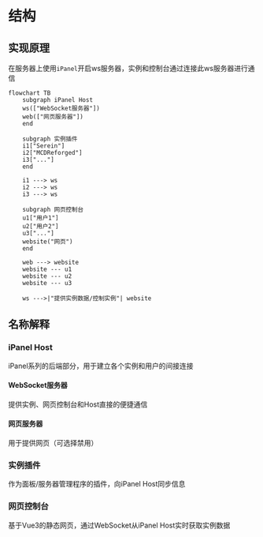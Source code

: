 # 结构

## 实现原理

在服务器上使用`iPanel`开启ws服务器，实例和控制台通过连接此ws服务器进行通信

```mermaid
flowchart TB
    subgraph iPanel Host
    ws(["WebSocket服务器"])
    web(["网页服务器"])
    end
    
    subgraph 实例插件
    i1["Serein"]
    i2["MCDReforged"]
    i3["..."]
    end
    
    i1 ---> ws
    i2 ---> ws
    i3 ---> ws

    subgraph 网页控制台
    u1["用户1"]
    u2["用户2"]
    u3["..."]
    website("网页")
    end
    
    web ---> website
    website --- u1
    website --- u2
    website --- u3

    ws --->|"提供实例数据/控制实例"| website
```

## 名称解释

### iPanel Host

iPanel系列的后端部分，用于建立各个实例和用户的间接连接

#### WebSocket服务器

提供实例、网页控制台和Host直接的便捷通信

#### 网页服务器

用于提供网页（可选择禁用）

### 实例插件

作为面板/服务器管理程序的插件，向iPanel Host同步信息

### 网页控制台

基于Vue3的静态网页，通过WebSocket从iPanel Host实时获取实例数据

